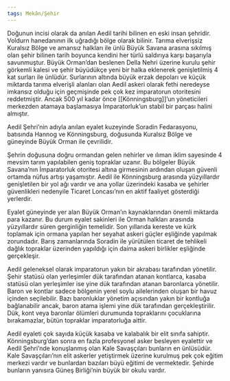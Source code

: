 ```yaml
---  
tags: Mekân/Şehir  
---  
```

  
Doğunun incisi olarak da anılan Aedil tarihi bilinen en eski insan şehridir. Voldurn hanedanının ilk uğradığı bölge olarak bilinir. Tarıma elverişsiz Kuralsız Bölge ve amansız halkları ile ünlü Büyük Savana arasına sıkılmış olan şehir bilinen tarih boyunca kendini her türlü saldırıya karşı başarıyla savunmuştur. Büyük Orman’dan beslenen Della Nehri üzerine kurulu şehir görkemli kalesi ve şehir büyüdükçe yeni bir halka eklenerek genişletilmiş 4 kat surları ile ünlüdür. Surlarının altında büyük erzak depoları ve küçük miktarda tarıma elverişli alanları olan Aedil askeri olarak fethi neredeyse imkansız olduğu için geçmişinde pek çok kez imparatorun otoritesini reddetmiştir. Ancak 500 yıl kadar önce [[Könningsburg]]’un yöneticileri merkezden atamaya başlamasıya İmparatorluk’un stabil bir parçası halini almıştır.  
  
Aedil Şehri’nin adıyla anılan eyalet kuzeyinde Soradin Fedarasyonu, batısında Hannog ve Könningsburg, doğusunda Kuralsız Bölge ve güneyinde Büyük Orman ile çevrilidir.   
  
Şehrin doğusuna doğru ormandan gelen nehirler ve ılıman iklim sayesinde 4 mevsim tarım yapılabilen geniş topraklar uzanır. Bu bölgeler Büyük Savana’nın İmparatorluk otoritesi altına girmesinin ardından oluşan güvenli ortamda nüfus artışı yaşamıştır. Aedil ile Könningsburg arasında yüzyıllardır genişletilen bir yol ağı vardır ve ana yollar üzerindeki kasaba ve şehirler güvenlikleri nedenyile Ticaret Loncası’nın en aktif faaliyet gösterdiği yerlerdir.   
  
Eyalet güneyinde yer alan Büyük Orman’ın kaynaklarından önemli miktarda para kazanır. Bu durum eyalet sakinleri ile Orman halkları arasında yüzyıllardır süren gerginliğin temelidir. Son yıllarıda kereste ve kürk toplamak için ormana yapılan her seyahat askeri güçler eşliğinde yapılmak zorundadır. Barış zamanlarında Soradin ile yürütülen ticaret de tehlikeli dağlık topraklar üzerinden yapıldığı için daima askeri birlikler eşliğinde gerçekleşir.  
  
Aedil geleneksel olarak imparatorun yakın bir akrabası tarafından yönetilir. Şehir statüsü olan yerleşimler dük tarafından atanan kontlarca, kasaba statüsü olan yerleşimler ise yine dük tarafından atanan baronlarca yönetilir. Baron ve kontlar sadece bölgenin yerel soylu ailelerinden oluşan bir havuz içinden seçilebilir. Bazı baronluklar yönetim açısından yakın bir kontluğa bağlanabilir ancak, baron atama işlemi yine dük tarafından gerçekleştirilir. Dük, kont veya baronlar ölümleri durumunda topraklarını çocuklarına bırakamazlar, bütün topraklar imparatorluğa aittir.  
  
Aedil eyaleti çok sayıda küçük kasaba ve kalabalık bir elit sınıfa sahiptir. Könningsburg’dan sonra en fazla profesyonel asker besleyen eyalettir ve Aedil Şehri’nde konuşlanmış olan Kale Savaşçıları bunların en ünlüsüdür. Kale Savaşçıları’nın elit askerler yetiştirmek üzerine kurulmuş pek çok eğitim merkezi vardır ve bunlardan bazıları büyü eğitimi de vermektedir. Şehirde bunların yanısıra Güneş Birliği’nin büyük bir okulu vardır.   
